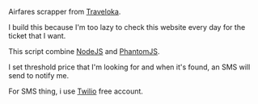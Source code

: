 Airfares scrapper from [Traveloka](http://www.traveloka.com/).

I build this because I'm too lazy to check this website every day for the ticket that I want.

This script combine [NodeJS](https://nodejs.org) and [PhantomJS](http://phantomjs.org/).

I set threshold price that I'm looking for and when it's found, an SMS will send to notify me.

For SMS thing, i use [Twilio](https://www.twilio.com/) free account.
